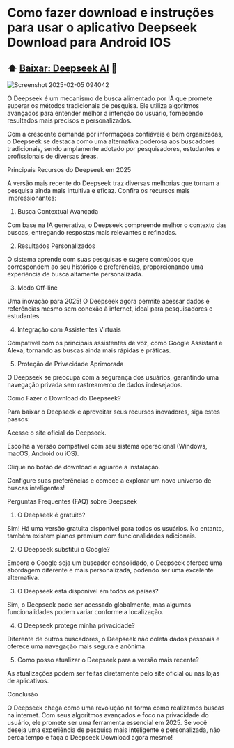 # Como fazer download e instruções para usar o aplicativo Deepseek Download para Android IOS
## ⬆️ [Baixar: Deepseek AI](https://apksil.com/) 📲 
![Screenshot 2025-02-05 094042](https://github.com/user-attachments/assets/51d6d5ca-616d-4383-ac5b-0d4b76a910f5)

O Deepseek é um mecanismo de busca alimentado por IA que promete superar os métodos tradicionais de pesquisa. Ele utiliza algoritmos avançados para entender melhor a intenção do usuário, fornecendo resultados mais precisos e personalizados.

Com a crescente demanda por informações confiáveis e bem organizadas, o Deepseek se destaca como uma alternativa poderosa aos buscadores tradicionais, sendo amplamente adotado por pesquisadores, estudantes e profissionais de diversas áreas.

Principais Recursos do Deepseek em 2025

A versão mais recente do Deepseek traz diversas melhorias que tornam a pesquisa ainda mais intuitiva e eficaz. Confira os recursos mais impressionantes:

1. Busca Contextual Avançada

Com base na IA generativa, o Deepseek compreende melhor o contexto das buscas, entregando respostas mais relevantes e refinadas.

2. Resultados Personalizados

O sistema aprende com suas pesquisas e sugere conteúdos que correspondem ao seu histórico e preferências, proporcionando uma experiência de busca altamente personalizada.

3. Modo Off-line

Uma inovação para 2025! O Deepseek agora permite acessar dados e referências mesmo sem conexão à internet, ideal para pesquisadores e estudantes.

4. Integração com Assistentes Virtuais

Compatível com os principais assistentes de voz, como Google Assistant e Alexa, tornando as buscas ainda mais rápidas e práticas.

5. Proteção de Privacidade Aprimorada

O Deepseek se preocupa com a segurança dos usuários, garantindo uma navegação privada sem rastreamento de dados indesejados.

Como Fazer o Download do Deepseek?

Para baixar o Deepseek e aproveitar seus recursos inovadores, siga estes passos:

Acesse o site oficial do Deepseek.

Escolha a versão compatível com seu sistema operacional (Windows, macOS, Android ou iOS).

Clique no botão de download e aguarde a instalação.

Configure suas preferências e comece a explorar um novo universo de buscas inteligentes!

Perguntas Frequentes (FAQ) sobre Deepseek

1. O Deepseek é gratuito?

Sim! Há uma versão gratuita disponível para todos os usuários. No entanto, também existem planos premium com funcionalidades adicionais.

2. O Deepseek substitui o Google?

Embora o Google seja um buscador consolidado, o Deepseek oferece uma abordagem diferente e mais personalizada, podendo ser uma excelente alternativa.

3. O Deepseek está disponível em todos os países?

Sim, o Deepseek pode ser acessado globalmente, mas algumas funcionalidades podem variar conforme a localização.

4. O Deepseek protege minha privacidade?

Diferente de outros buscadores, o Deepseek não coleta dados pessoais e oferece uma navegação mais segura e anônima.

5. Como posso atualizar o Deepseek para a versão mais recente?

As atualizações podem ser feitas diretamente pelo site oficial ou nas lojas de aplicativos.

Conclusão

O Deepseek chega como uma revolução na forma como realizamos buscas na internet. Com seus algoritmos avançados e foco na privacidade do usuário, ele promete ser uma ferramenta essencial em 2025. Se você deseja uma experiência de pesquisa mais inteligente e personalizada, não perca tempo e faça o Deepseek Download agora mesmo!
